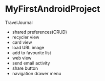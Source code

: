 # MyFirstAndroidProject
TravelJournal

+ shared preferences(CRUD)
+ recycler view
+ card view
+ load URL image
+ add to favourite list
+ web view
+ send email activity
+ share button
+ navigation drawer menu
